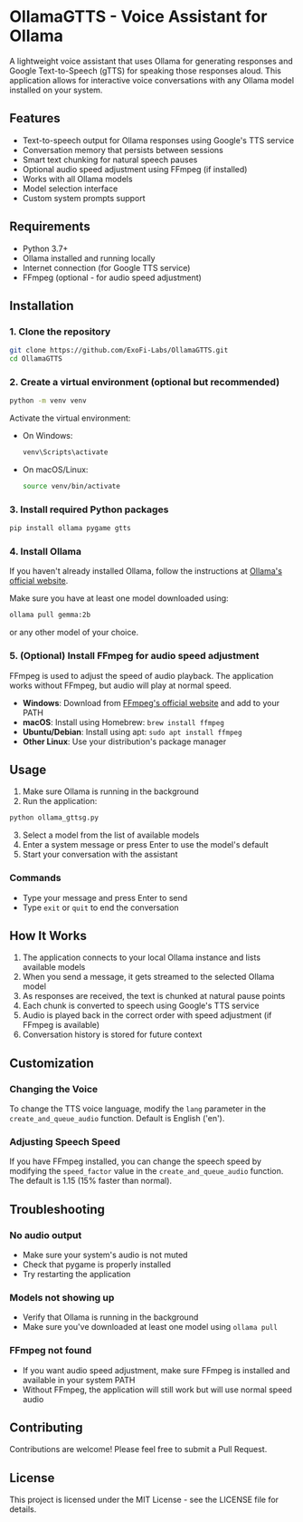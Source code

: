 # OllamaGTTS - Voice Assistant for Ollama

A lightweight voice assistant that uses Ollama for generating responses and Google Text-to-Speech (gTTS) for speaking those responses aloud. This application allows for interactive voice conversations with any Ollama model installed on your system.

## Features

- Text-to-speech output for Ollama responses using Google's TTS service
- Conversation memory that persists between sessions
- Smart text chunking for natural speech pauses
- Optional audio speed adjustment using FFmpeg (if installed)
- Works with all Ollama models
- Model selection interface
- Custom system prompts support

## Requirements

- Python 3.7+
- Ollama installed and running locally
- Internet connection (for Google TTS service)
- FFmpeg (optional - for audio speed adjustment)

## Installation

### 1. Clone the repository

```bash
git clone https://github.com/ExoFi-Labs/OllamaGTTS.git
cd OllamaGTTS
```

### 2. Create a virtual environment (optional but recommended)

```bash
python -m venv venv
```

Activate the virtual environment:

- On Windows:
  ```bash
  venv\Scripts\activate
  ```
- On macOS/Linux:
  ```bash
  source venv/bin/activate
  ```

### 3. Install required Python packages

```bash
pip install ollama pygame gtts
```

### 4. Install Ollama

If you haven't already installed Ollama, follow the instructions at [Ollama's official website](https://ollama.ai/download).

Make sure you have at least one model downloaded using:

```bash
ollama pull gemma:2b
```

or any other model of your choice.

### 5. (Optional) Install FFmpeg for audio speed adjustment

FFmpeg is used to adjust the speed of audio playback. The application works without FFmpeg, but audio will play at normal speed.

- **Windows**: Download from [FFmpeg's official website](https://ffmpeg.org/download.html) and add to your PATH
- **macOS**: Install using Homebrew: `brew install ffmpeg`
- **Ubuntu/Debian**: Install using apt: `sudo apt install ffmpeg`
- **Other Linux**: Use your distribution's package manager

## Usage

1. Make sure Ollama is running in the background
2. Run the application:

```bash
python ollama_gttsg.py
```

3. Select a model from the list of available models
4. Enter a system message or press Enter to use the model's default
5. Start your conversation with the assistant

### Commands

- Type your message and press Enter to send
- Type `exit` or `quit` to end the conversation

## How It Works

1. The application connects to your local Ollama instance and lists available models
2. When you send a message, it gets streamed to the selected Ollama model
3. As responses are received, the text is chunked at natural pause points
4. Each chunk is converted to speech using Google's TTS service
5. Audio is played back in the correct order with speed adjustment (if FFmpeg is available)
6. Conversation history is stored for future context

## Customization

### Changing the Voice

To change the TTS voice language, modify the `lang` parameter in the `create_and_queue_audio` function. Default is English ('en').

### Adjusting Speech Speed

If you have FFmpeg installed, you can change the speech speed by modifying the `speed_factor` value in the `create_and_queue_audio` function. The default is 1.15 (15% faster than normal).

## Troubleshooting

### No audio output

- Make sure your system's audio is not muted
- Check that pygame is properly installed
- Try restarting the application

### Models not showing up

- Verify that Ollama is running in the background
- Make sure you've downloaded at least one model using `ollama pull`

### FFmpeg not found

- If you want audio speed adjustment, make sure FFmpeg is installed and available in your system PATH
- Without FFmpeg, the application will still work but will use normal speed audio

## Contributing

Contributions are welcome! Please feel free to submit a Pull Request.

## License

This project is licensed under the MIT License - see the LICENSE file for details.
